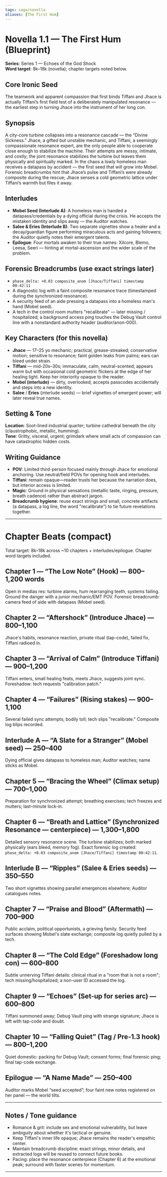 ```yaml
---
tags: saga/novella
aliases: [The First Hum]
---
```


# Novella 1.1 — The First Hum (Blueprint)

**Series**: Series 1 — Echoes of the God Shock  
**Word target**: 8k–18k (novella); chapter targets noted below.

## Core Ironic Seed
The teamwork and apparent compassion that first binds Tiffani and Jhace is actually Tiffani’s first field test of a deliberately manipulated resonance — the earliest step in turning Jhace into the instrument of her long con.

## Synopsis
A city-core turbine collapses into a resonance cascade — the “Divine Sickness.” Jhace, a gifted but unstable mechanic, and Tiffani, a seemingly compassionate resonance expert, are the only people able to cooperate close enough to stabilize the machine. Their attempts are messy, intimate, and costly; the joint resonance stabilizes the turbine but leaves them physically and spiritually marked. In the chaos a lowly homeless man receives a datapass by accident — the first seed that will grow into Mobel. Forensic breadcrumbs hint that Jhace’s pulse and Tiffani’s were already composite during the rescue; Jhace senses a cold geometric lattice under Tiffani’s warmth but files it away.

## Interludes
- **Mobel Seed (Interlude A)**: A homeless man is handed a datapass/credentials by a dying official during the crisis. He accepts the mistaken identity and slips away — the Auditor watches.
- **Salee & Eries (Interlude B)**: Two separate vignettes show a healer and a decay/guardian figure performing miraculous acts and gaining followers; the Auditor quietly notes their emergent talents.
- **Epilogue**: Four mortals awaken to their true names: Xilcore, Blemo, Leesa, Seeri — hinting at mortal-ascension and the wider scale of the problem.

## Forensic Breadcrumbs (use exact strings later)
- `phase_delta: +0.03 composite_anom [Jhace/Tiffani] timestamp 00:42:11`
- A diagnostic log with a faint composite resonance trace (timestamped during the synchronized resonance).
- A security feed of an aide pressing a datapass into a homeless man's hand (Mobel seed).
- A tech in the control room mutters "recalibrate" — later missing / hospitalized; a background access ping touches the Debug Vault control line with a nonstandard authority header (auditor/anon-000).

## Key Characters (for this novella)
- **Jhace** — 17–25 yo mechanic; practical, grease-streaked; conservative motion; sensitive to resonance; faint golden leaks from palms; ears can bleed under strain.
- **Tiffani** — mid-20s–30s; immaculate, calm, neutral-scented; appears warm but with occasional cold geometric flickers at the edge of her healing light. Keep her interiority opaque to the reader.
- **Mobel (interlude)** — dirty, overlooked; accepts passcodes accidentally and steps into a new identity.
- **Salee** / **Eries** (interlude seeds) — brief vignettes of emergent power; will later reveal true names.

## Setting & Tone
**Location**: Soot-lined industrial quarter; turbine cathedral beneath the city (claustrophobic, metallic, humming).  
**Tone**: Gritty, visceral, urgent; grimdark where small acts of compassion can have catastrophic hidden costs.

## Writing Guidance
- **POV**: Limited third-person focused mainly through Jhace for emotional anchoring. Use neutral/field POVs for opening hook and interludes.
- **Tiffani**: remain opaque—reader trusts her because the narration does, but interior access is limited.
- **Magic**: Ground in physical sensations (metallic taste, ringing, pressure, breath cadence) rather than abstract jargon.
- **Breadcrumb hygiene**: reuse exact strings and small, concrete artifacts (a datapass, a log line, the word "recalibrate") to tie future revelations together.

---
# Chapter Beats (compact)

Total target: 8k–18k across ~10 chapters + interludes/epilogue. Chapter word targets included.

## Chapter 1 — “The Low Note” (Hook) — 800–1,200 words
Open in medias res: turbine alarms, hum rearranging teeth, systems failing. Ground the danger with a junior mechanic/EMT POV. Forensic breadcrumb: camera feed of aide with datapass (Mobel seed).

## Chapter 2 — “Aftershock” (Introduce Jhace) — 800–1,100
Jhace's habits, resonance reaction, private ritual (tap-code), failed fix, Tiffani radioed in.

## Chapter 3 — “Arrival of Calm” (Introduce Tiffani) — 900–1,200
Tiffani enters, small healing feats, meets Jhace, suggests joint sync. Foreshadow: tech requests "calibration patch."

## Chapter 4 — “Failures” (Rising stakes) — 900–1,100
Several failed sync attempts; bodily toll; tech slips "recalibrate." Composite log blips recorded.

## Interlude A — “A Slate for a Stranger” (Mobel seed) — 250–400
Dying official gives datapass to homeless man; Auditor watches; name sticks as Mobel.

## Chapter 5 — “Bracing the Wheel” (Climax setup) — 700–1,000
Preparation for synchronized attempt; breathing exercises; tech freezes and mutters; last-minute lock-in.

## Chapter 6 — “Breath and Lattice” (Synchronized Resonance — centerpiece) — 1,300–1,800
Detailed sensory resonance scene. The turbine stabilizes; both marked physically (ears bleed, memory fog). Exact forensic log created: `phase_delta: +0.03 composite_anom [Jhace/Tiffani] timestamp 00:42:11`.

## Interlude B — “Ripples” (Salee & Eries seeds) — 350–550
Two short vignettes showing parallel emergences elsewhere; Auditor catalogues notes.

## Chapter 7 — “Praise and Blood” (Aftermath) — 700–900
Public acclaim, political opportunists, a grieving family. Security feed surfaces showing Mobel's slate exchange; composite log quietly pulled by a tech.

## Chapter 8 — “The Cold Edge” (Foreshadow long con) — 600–800
Subtle unnerving Tiffani details: clinical ritual in a "room that is not a room"; tech missing/hospitalized; a non-user ID accessed the log.

## Chapter 9 — “Echoes” (Set-up for series arc) — 600–800
Tiffani summoned away; Debug Vault ping with strange signature; Jhace is left with tap-code and doubt.

## Chapter 10 — “Falling Quiet” (Tag / Pre-1.3 hook) — 800–1,200
Quiet domestic: packing for Debug Vault; consent forms; final forensic ping; final tap-code exchange.

## Epilogue — “A Name Made” — 250–400
Auditor marks Mobel “seed accepted”; four faint new notes registered on her panel — the world tilts.

---
## Notes / Tone guidance
- Romance & grit: include sex and emotional vulnerability, but leave ambiguity about whether it's tactical or genuine.
- Keep Tiffani's inner life opaque; Jhace remains the reader's empathic center.
- Maintain breadcrumb discipline: exact strings, minor details, and extracted logs will be reused to connect future books.
- Pacing: place the resonance centerpiece (Chapter 6) at the emotional peak; surround with faster scenes for momentum.

---
